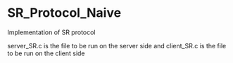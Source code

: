 # SR_Protocol_Naive
Implementation of SR protocol


server_SR.c is the file to be run on the server side and client_SR.c is the file to be run on the client side
